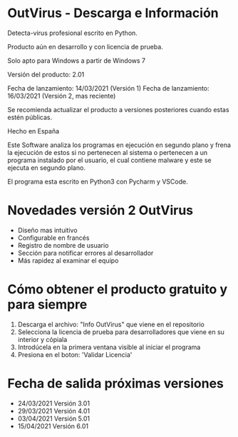 # OutVirus - Descarga e Información
Detecta-virus profesional escrito en Python.

Producto aún en desarrollo y con licencia de prueba.


Solo apto para Windows a partir de Windows 7

Versión del producto: 2.01

Fecha de lanzamiento: 14/03/2021 (Versión 1)
Fecha de lanzamiento: 16/03/2021 (Versión 2, mas reciente)

Se recomienda actualizar el producto a versiones posteriores cuando estas estén públicas.

Hecho en España



Este Software analiza los programas en ejecución en segundo plano y frena la ejecución de estos si no pertenecen al sistema
o pertenecen a un programa instalado por el usuario, el cual contiene malware y este se ejecuta en segundo plano.

El programa esta escrito en Python3 con Pycharm y VSCode.



# Novedades versión 2 OutVirus

- Diseño mas intuitivo
- Configurable en francés
- Registro de nombre de usuario
- Sección para notificar errores al desarrollador
- Más rapidez al examinar el equipo


# Cómo obtener el producto gratuito y para siempre

1. Descarga el archivo: "Info OutVirus" que viene en el repositorio
2. Selecciona la licencia de prueba para desarrolladores que viene en su interior y cópiala
3. Introdúcela en la primera ventana visible al iniciar el programa
4. Presiona en el boton: 'Validar Licencia'


# Fecha de salida próximas versiones

- 24/03/2021 Versión 3.01
- 29/03/2021 Versión 4.01
- 03/04/2021 Versión 5.01
- 15/04/2021 Versión 6.01
